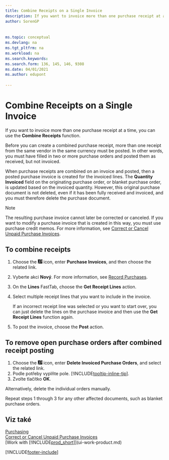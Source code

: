 ```yaml
---
title: Combine Receipts on a Single Invoice
description: If you want to invoice more than one purchase receipt at a time, you can use the Combine Receipts function.
author: SorenGP


ms.topic: conceptual
ms.devlang: na
ms.tgt_pltfrm: na
ms.workload: na
ms.search.keywords:
ms.search.form: 136, 145, 146, 9308
ms.date: 04/01/2021
ms.author: edupont

---
```

# Combine Receipts on a Single Invoice

If you want to invoice more than one purchase receipt at a time, you can use the **Combine Receipts** function.

Before you can create a combined purchase receipt, more than one receipt from the same vendor in the same currency must be posted. In other words, you must have filled in two or more purchase orders and posted them as received, but not invoiced.

When purchase receipts are combined on an invoice and posted, then a posted purchase invoice is created for the invoiced lines. The **Quantity Invoiced** field on the originating purchase order, or blanket purchase order, is updated based on the invoiced quantity. However, this original purchase document is not deleted, even if it has been fully received and invoiced, and you must therefore delete the purchase document.

> [!NOTE]
> The resulting purchase invoice cannot later be corrected or canceled. If you want to modify a purchase invoice that is created in this way, you must use purchase credit memos. For more information, see [Correct or Cancel Unpaid Purchase Invoices](purchasing-how-correct-cancel-unpaid-purchase-invoices.md).

## To combine receipts

1. Choose the ![Lightbulb that opens the Tell Me feature.](media/ui-search/search_small.png "Tell me what you want to do") icon, enter **Purchase Invoices**, and then choose the related link.
2. Vyberte akci **Nový**. For more information, see [Record Purchases](purchasing-how-record-purchases.md).
3. On the **Lines** FastTab, choose the **Get Receipt Lines** action.
4. Select multiple receipt lines that you want to include in the invoice.

   If an incorrect receipt line was selected or you want to start over, you can just delete the lines on the purchase invoice and then use the **Get Receipt Lines** function again.
5. To post the invoice, choose the **Post** action.

## To remove open purchase orders after combined receipt posting

1. Choose the ![Lightbulb that opens the Tell Me feature.](media/ui-search/search_small.png "Tell me what you want to do") icon, enter **Delete Invoiced Purchase Orders**, and select the related link.
2. Podle potřeby vyplňte pole. [!INCLUDE[tooltip-inline-tip](includes/tooltip-inline-tip_md.md)].
3. Zvolte tlačítko **OK**.

Alternatively, delete the individual orders manually.

Repeat steps 1 through 3 for any other affected documents, such as blanket purchase orders.

## Viz také

[Purchasing](purchasing-manage-purchasing.md)  
[Correct or Cancel Unpaid Purchase Invoices](purchasing-how-correct-cancel-unpaid-purchase-invoices.md)  
[Work with [!INCLUDE[prod_short](includes/prod_short.md)]](ui-work-product.md)


[!INCLUDE[footer-include](includes/footer-banner.md)]